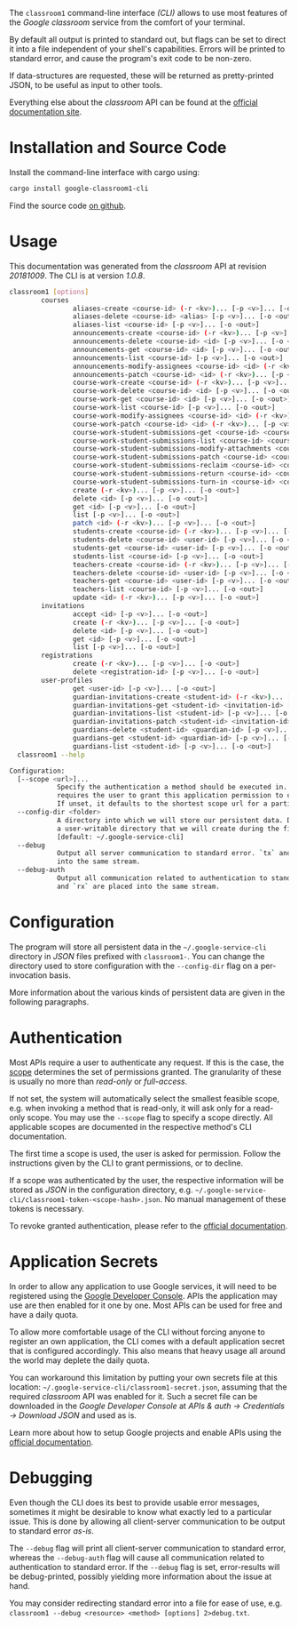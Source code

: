 <!---
DO NOT EDIT !
This file was generated automatically from 'src/mako/cli/README.md.mako'
DO NOT EDIT !
-->
The `classroom1` command-line interface *(CLI)* allows to use most features of the *Google classroom* service from the comfort of your terminal.

By default all output is printed to standard out, but flags can be set to direct it into a file independent of your shell's
capabilities. Errors will be printed to standard error, and cause the program's exit code to be non-zero.

If data-structures are requested, these will be returned as pretty-printed JSON, to be useful as input to other tools.

Everything else about the *classroom* API can be found at the
[official documentation site](https://developers.google.com/classroom/).

# Installation and Source Code

Install the command-line interface with cargo using:

```bash
cargo install google-classroom1-cli
```

Find the source code [on github](https://github.com/Byron/google-apis-rs/tree/master/gen/classroom1-cli).

# Usage

This documentation was generated from the *classroom* API at revision *20181009*. The CLI is at version *1.0.8*.

```bash
classroom1 [options]
        courses
                aliases-create <course-id> (-r <kv>)... [-p <v>]... [-o <out>]
                aliases-delete <course-id> <alias> [-p <v>]... [-o <out>]
                aliases-list <course-id> [-p <v>]... [-o <out>]
                announcements-create <course-id> (-r <kv>)... [-p <v>]... [-o <out>]
                announcements-delete <course-id> <id> [-p <v>]... [-o <out>]
                announcements-get <course-id> <id> [-p <v>]... [-o <out>]
                announcements-list <course-id> [-p <v>]... [-o <out>]
                announcements-modify-assignees <course-id> <id> (-r <kv>)... [-p <v>]... [-o <out>]
                announcements-patch <course-id> <id> (-r <kv>)... [-p <v>]... [-o <out>]
                course-work-create <course-id> (-r <kv>)... [-p <v>]... [-o <out>]
                course-work-delete <course-id> <id> [-p <v>]... [-o <out>]
                course-work-get <course-id> <id> [-p <v>]... [-o <out>]
                course-work-list <course-id> [-p <v>]... [-o <out>]
                course-work-modify-assignees <course-id> <id> (-r <kv>)... [-p <v>]... [-o <out>]
                course-work-patch <course-id> <id> (-r <kv>)... [-p <v>]... [-o <out>]
                course-work-student-submissions-get <course-id> <course-work-id> <id> [-p <v>]... [-o <out>]
                course-work-student-submissions-list <course-id> <course-work-id> [-p <v>]... [-o <out>]
                course-work-student-submissions-modify-attachments <course-id> <course-work-id> <id> (-r <kv>)... [-p <v>]... [-o <out>]
                course-work-student-submissions-patch <course-id> <course-work-id> <id> (-r <kv>)... [-p <v>]... [-o <out>]
                course-work-student-submissions-reclaim <course-id> <course-work-id> <id> (-r <kv>)... [-p <v>]... [-o <out>]
                course-work-student-submissions-return <course-id> <course-work-id> <id> (-r <kv>)... [-p <v>]... [-o <out>]
                course-work-student-submissions-turn-in <course-id> <course-work-id> <id> (-r <kv>)... [-p <v>]... [-o <out>]
                create (-r <kv>)... [-p <v>]... [-o <out>]
                delete <id> [-p <v>]... [-o <out>]
                get <id> [-p <v>]... [-o <out>]
                list [-p <v>]... [-o <out>]
                patch <id> (-r <kv>)... [-p <v>]... [-o <out>]
                students-create <course-id> (-r <kv>)... [-p <v>]... [-o <out>]
                students-delete <course-id> <user-id> [-p <v>]... [-o <out>]
                students-get <course-id> <user-id> [-p <v>]... [-o <out>]
                students-list <course-id> [-p <v>]... [-o <out>]
                teachers-create <course-id> (-r <kv>)... [-p <v>]... [-o <out>]
                teachers-delete <course-id> <user-id> [-p <v>]... [-o <out>]
                teachers-get <course-id> <user-id> [-p <v>]... [-o <out>]
                teachers-list <course-id> [-p <v>]... [-o <out>]
                update <id> (-r <kv>)... [-p <v>]... [-o <out>]
        invitations
                accept <id> [-p <v>]... [-o <out>]
                create (-r <kv>)... [-p <v>]... [-o <out>]
                delete <id> [-p <v>]... [-o <out>]
                get <id> [-p <v>]... [-o <out>]
                list [-p <v>]... [-o <out>]
        registrations
                create (-r <kv>)... [-p <v>]... [-o <out>]
                delete <registration-id> [-p <v>]... [-o <out>]
        user-profiles
                get <user-id> [-p <v>]... [-o <out>]
                guardian-invitations-create <student-id> (-r <kv>)... [-p <v>]... [-o <out>]
                guardian-invitations-get <student-id> <invitation-id> [-p <v>]... [-o <out>]
                guardian-invitations-list <student-id> [-p <v>]... [-o <out>]
                guardian-invitations-patch <student-id> <invitation-id> (-r <kv>)... [-p <v>]... [-o <out>]
                guardians-delete <student-id> <guardian-id> [-p <v>]... [-o <out>]
                guardians-get <student-id> <guardian-id> [-p <v>]... [-o <out>]
                guardians-list <student-id> [-p <v>]... [-o <out>]
  classroom1 --help

Configuration:
  [--scope <url>]...
            Specify the authentication a method should be executed in. Each scope
            requires the user to grant this application permission to use it.
            If unset, it defaults to the shortest scope url for a particular method.
  --config-dir <folder>
            A directory into which we will store our persistent data. Defaults to
            a user-writable directory that we will create during the first invocation.
            [default: ~/.google-service-cli]
  --debug
            Output all server communication to standard error. `tx` and `rx` are placed
            into the same stream.
  --debug-auth
            Output all communication related to authentication to standard error. `tx`
            and `rx` are placed into the same stream.

```

# Configuration

The program will store all persistent data in the `~/.google-service-cli` directory in *JSON* files prefixed with `classroom1-`.  You can change the directory used to store configuration with the `--config-dir` flag on a per-invocation basis.

More information about the various kinds of persistent data are given in the following paragraphs.

# Authentication

Most APIs require a user to authenticate any request. If this is the case, the [scope][scopes] determines the 
set of permissions granted. The granularity of these is usually no more than *read-only* or *full-access*.

If not set, the system will automatically select the smallest feasible scope, e.g. when invoking a
method that is read-only, it will ask only for a read-only scope. 
You may use the `--scope` flag to specify a scope directly. 
All applicable scopes are documented in the respective method's CLI documentation.

The first time a scope is used, the user is asked for permission. Follow the instructions given 
by the CLI to grant permissions, or to decline.

If a scope was authenticated by the user, the respective information will be stored as *JSON* in the configuration
directory, e.g. `~/.google-service-cli/classroom1-token-<scope-hash>.json`. No manual management of these tokens
is necessary.

To revoke granted authentication, please refer to the [official documentation][revoke-access].

# Application Secrets

In order to allow any application to use Google services, it will need to be registered using the 
[Google Developer Console][google-dev-console]. APIs the application may use are then enabled for it
one by one. Most APIs can be used for free and have a daily quota.

To allow more comfortable usage of the CLI without forcing anyone to register an own application, the CLI
comes with a default application secret that is configured accordingly. This also means that heavy usage
all around the world may deplete the daily quota.

You can workaround this limitation by putting your own secrets file at this location: 
`~/.google-service-cli/classroom1-secret.json`, assuming that the required *classroom* API 
was enabled for it. Such a secret file can be downloaded in the *Google Developer Console* at 
*APIs & auth -> Credentials -> Download JSON* and used as is.

Learn more about how to setup Google projects and enable APIs using the [official documentation][google-project-new].


# Debugging

Even though the CLI does its best to provide usable error messages, sometimes it might be desirable to know
what exactly led to a particular issue. This is done by allowing all client-server communication to be 
output to standard error *as-is*.

The `--debug` flag will print all client-server communication to standard error, whereas the `--debug-auth` flag
will cause all communication related to authentication to standard error.
If the `--debug` flag is set, error-results will be debug-printed, possibly yielding more information about the 
issue at hand.

You may consider redirecting standard error into a file for ease of use, e.g. `classroom1 --debug <resource> <method> [options] 2>debug.txt`.


[scopes]: https://developers.google.com/+/api/oauth#scopes
[revoke-access]: http://webapps.stackexchange.com/a/30849
[google-dev-console]: https://console.developers.google.com/
[google-project-new]: https://developers.google.com/console/help/new/